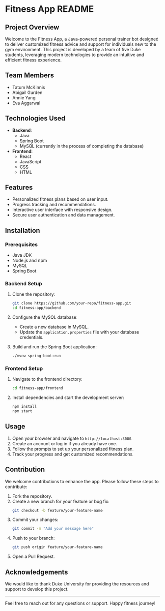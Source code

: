 # Fitness App README

## Project Overview

Welcome to the Fitness App, a Java-powered personal trainer bot designed to deliver customized fitness advice and support for individuals new to the gym environment. This project is developed by a team of five Duke students, leveraging modern technologies to provide an intuitive and efficient fitness experience.

## Team Members

- Tatum McKinnis 
- Abigail Gurden 
- Annie Yang 
- Eva Aggarwal

## Technologies Used

- **Backend**:
  - Java
  - Spring Boot
  - MySQL (currently in the process of completing the database)
- **Frontend**:
  - React
  - JavaScript
  - CSS
  - HTML

## Features

- Personalized fitness plans based on user input.
- Progress tracking and recommendations.
- Interactive user interface with responsive design.
- Secure user authentication and data management.

## Installation

### Prerequisites

- Java JDK
- Node.js and npm
- MySQL
- Spring Boot

### Backend Setup

1. Clone the repository:
   ```sh
   git clone https://github.com/your-repo/fitness-app.git
   cd fitness-app/backend
   ```

2. Configure the MySQL database:
   - Create a new database in MySQL.
   - Update the `application.properties` file with your database credentials.

3. Build and run the Spring Boot application:
   ```sh
   ./mvnw spring-boot:run
   ```

### Frontend Setup

1. Navigate to the frontend directory:
   ```sh
   cd fitness-app/frontend
   ```

2. Install dependencies and start the development server:
   ```sh
   npm install
   npm start
   ```

## Usage

1. Open your browser and navigate to `http://localhost:3000`.
2. Create an account or log in if you already have one.
3. Follow the prompts to set up your personalized fitness plan.
4. Track your progress and get customized recommendations.

## Contribution

We welcome contributions to enhance the app. Please follow these steps to contribute:

1. Fork the repository.
2. Create a new branch for your feature or bug fix:
   ```sh
   git checkout -b feature/your-feature-name
   ```
3. Commit your changes:
   ```sh
   git commit -m "Add your message here"
   ```
4. Push to your branch:
   ```sh
   git push origin feature/your-feature-name
   ```
5. Open a Pull Request.

## Acknowledgements

We would like to thank Duke University for providing the resources and support to develop this project.

---

Feel free to reach out for any questions or support. Happy fitness journey!


